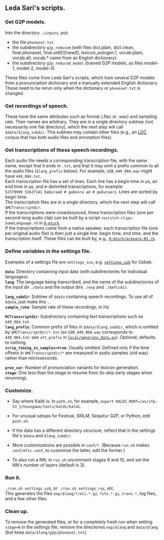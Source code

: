 ## Leda Sari's scripts.

### Get G2P models.
Into the directory `./inputs`, put:  
- the file `phoneset.txt`  
- the subdirectory `g2p_reduced`
(with files dict.plain, dict.clean, final.phoneset, final.oldID2newID, lexicon_autogen.1, vocab.plain, vocab.all;
vocab.* came from an English dictionary)  
- the subdirectory `g2p_reduced_model` (trained G2P models, as files model-1, model-2, model-3).

These files come from Leda Sari's scripts, which train several G2P models from
a pronunciation dictionary and a manually extended English dictionary.
These need to be rerun only when the dictionary or `phoneset.txt` is changed.

### Get recordings of speech.
These have the same attributes such as format (.flac or .wav) and sampling rate.
Their names are arbitrary.
They are in a single directory subtree (not necessarily one flat directory), which the next step will call `$data/$lang_subdir`.  This subtree may contain other files (e.g., an [LDC](www.ldc.upenn.edu) corpus that has both audio files and annotation files).

### Get transcriptions of these speech recordings.
Each audio file needs a corresponding transcription file,
with the same name, except that it ends in `.txt`, and that it may omit a prefix common to all the audio files (`$lang_prefix` below).
For example, `UZB_449_004.wav` might have `449_004.txt`.  
Each transcription file has a set of lines.  Each line has a begin time in μs, an end time in μs, and `#`-delimited transcriptions, for example:  
`52379999 53627141 baburaad # gaboora ad # gaburaarz`.  Lines are sorted by begin time.  
The transcription files are in a single directory, which the next step will call `$MCTranscriptdir`.  
If the transcriptions were crowdsourced, these transcription files (one per second-long audio clip) can be built by a script `restitch-clips-SomeLanguage.rb` in [`0-mturk`](../0-mturk).  
If the transcriptions came from a native speaker, each transcription file (one per original audio file) is then just a single line: begin time, end time, and the transcription itself.  These files can be built by, e.g., [`0-mturk/prepare-NI.rb`](../0-mturk/prepare-NI.rb).  

### Define variables in the settings file.

Examples of a settings file are `settings_xxx`, e.g. [`settings_uzb`](./settings_uzb) for Uzbek.

**`data`**: Directory containing input data (with subdirectories for individual languages).  
**`lang`**: The language being transcribed, and the name of the subdirectories
of the input dir `./data` and the output dirs `./exp` and `./$mfccdir`.  

**`lang_subdir`**: Subtree of `$data` containing speech recordings.  To use all of `$data`, just make this `.`.  
**`sample_rate`**: Sample rate of these recordings, in Hz.  

**`MCTranscriptdir`**: Subdirectory containing text transcriptions such as `449_004.txt`.     
**`lang_prefix`**: Common prefix of files in `$data/$lang_subdir`, which is omitted by `$MCTranscriptdir/*.txt` (so `UZB_449_004.wav` corresponds to `449_004.txt`: see `utt_prefix` in [`local/generate_data.py`](local/generate_data.py)). Optional; defaults to nothing.  
**`scrip_timing_in_samples=true`**: Usually omitted.  Defined only if the time offsets in `$MCTranscriptdir/*` are measured in audio samples (old way) rather than microseconds.  

**`pron_var`**: Number of pronunciation variants for lexicon generation.  
**`stage`**: One less than the stage to resume from (to skip early stages when rerunning).  

### Customize.

- Say where Kaldi is.  In `path.sh`, for example, `export KALDI_ROOT=/ws/ifp-53_1/hasegawa/tools/kaldi/kaldi`.

- For unusual setups for Festival, SRILM, Sequitur G2P, or Python, edit `path.sh`.

- If the data has a different directory structure, reflect that in the settings file's `$data` and `$lang_subdir`.

- More customizations are possible in `conf/*`.  (Because `run.sh` makes `conf/mfcc.conf`, to customize
the latter, edit the former.)

- To also run a NN, in `run.sh` uncomment stages 9 and 10, and set the NN's number of layers (default is 3).

### Run it.

`./run.sh settings_uzb`, or `./run.sh settings_rus`, etc.  
This generates the files `exp/$lang/*/ali.*.gz`, `fsts.*.gz`, `trans.*`, log files, and a few other files.

### Clean up.

To remove the generated files, or for a *completely* fresh run when setting `stage=0` in the settings file, remove the directories `exp/$lang` and `data/$lang` (but keep `data/$lang/g2p/phoneset.txt`).
